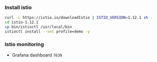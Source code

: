 ### Install istio

```sh
curl -L https://istio.io/downloadIstio | ISTIO_VERSION=1.12.1 sh -
cd istio-1.12.1
cp bin/istioctl /usr/local/bin
istioctl install --set profile=demo -y
```

### Istio monitoring

- Grafana dashboard `7639`
